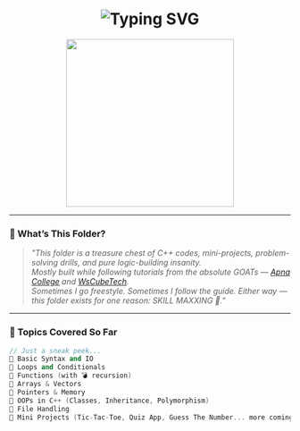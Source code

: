 <h1 align="center">
  <img src="https://readme-typing-svg.demolab.com?font=Fira+Code&size=32&duration=3000&pause=1000&center=true&width=500&lines=C%2B%2B+Projects+Repository;Code+Hard+or+Die+Trying!;Apna+College+%2B+WsCubeTech+Based;Leveling+Up+Every+Day+%F0%9F%94%A5" alt="Typing SVG" />
</h1>

<p align="center">
  <img src="https://media.tenor.com/tjohL3iHd9kAAAAC/hacker-typing.gif" width="300"/>
</p>

---

### 🧠 What’s This Folder?

> *"This folder is a treasure chest of C++ codes, mini-projects, problem-solving drills, and pure logic-building insanity.*  
> *Mostly built while following tutorials from the absolute GOATs — [Apna College](https://www.youtube.com/c/ApnaCollegeOfficial) and [WsCubeTech](https://www.youtube.com/c/WsCubeTech).*  
> *Sometimes I go freestyle. Sometimes I follow the guide. Either way — this folder exists for one reason: SKILL MAXXING 💪."*

---

### 🔧 Topics Covered So Far
```cpp
// Just a sneak peek...
📌 Basic Syntax and IO
📌 Loops and Conditionals
📌 Functions (with 💣 recursion)
📌 Arrays & Vectors
📌 Pointers & Memory
📌 OOPs in C++ (Classes, Inheritance, Polymorphism)
📌 File Handling
📌 Mini Projects (Tic-Tac-Toe, Quiz App, Guess The Number... more coming!)
